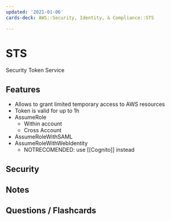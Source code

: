 ```yaml
---
updated: '2021-01-06'
cards-deck: AWS::Security, Identity, & Compliance::STS

---
```


# STS

Security Token Service

## Features

- Allows to grant limited temporary access to AWS resources
- Token is valid for up to 1h
- AssumeRole
    - Within account
    - Cross Account
- AssumeRoleWithSAML
- AssumeRoleWithWebIdentity
    - NOTRECOMENDED: use [[Cognito]] instead

## Security

## Notes

## Questions / Flashcards
